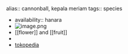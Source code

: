 alias:: cannonball, kepala meriam
tags:: species

- availability:: hanara
- ![image.png](https://peach-geographical-bat-397.mypinata.cloud/ipfs/QmfXmUVVN53qRx6UHoGszTShXwSkgZqy3XecDZUmqE4R3E)
- [[flower]] and [[fruit]]
-
- [tokopedia](https://www.tokopedia.com/hanaranurseries/couroupita-guianensis-cannonball-pohon-instan-instan-tree?extParam=ivf%3Dfalse%26src%3Dsearch)